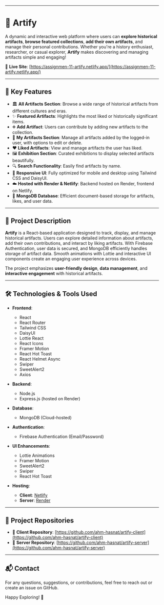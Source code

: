 
---

# 🏺 Artify

A dynamic and interactive web platform where users can **explore historical artifacts**, **browse featured collections**, **add their own artifacts**, and manage their personal contributions. Whether you're a history enthusiast, researcher, or casual explorer, **Artify** makes discovering and managing artifacts simple and engaging!

🔗 **Live Site**: [https://assignmen-11-artify.netlify.app/](https://assignmen-11-artify.netlify.app/)

---

## 🚀 Key Features

* 🏛️ **All Artifacts Section**: Browse a wide range of historical artifacts from different cultures and eras.
* ✨ **Featured Artifacts**: Highlights the most liked or historically significant items.
* ➕ **Add Artifact**: Users can contribute by adding new artifacts to the collection.
* 📂 **My Artifacts Section**: Manage all artifacts added by the logged-in user, with options to edit or delete.
* ❤️ **Liked Artifacts**: View and manage artifacts the user has liked.
* 🖼️ **Exhibition Section**: Curated exhibitions to display selected artifacts beautifully.
* 🔍 **Search Functionality**: Easily find artifacts by name.
* 🔄 **Responsive UI**: Fully optimized for mobile and desktop using Tailwind CSS and DaisyUI.
* ☁️ **Hosted with Render & Netlify**: Backend hosted on Render, frontend on Netlify.
* 💾 **MongoDB Database**: Efficient document-based storage for artifacts, likes, and user data.

---

## 📖 Project Description

**Artify** is a React-based application designed to track, display, and manage historical artifacts. Users can explore detailed information about artifacts, add their own contributions, and interact by liking artifacts. With Firebase Authentication, user data is secured, and MongoDB efficiently handles storage of artifact data. Smooth animations with Lottie and interactive UI components create an engaging user experience across devices.

The project emphasizes **user-friendly design**, **data management**, and **interactive engagement** with historical artifacts.

---

## 🛠️ Technologies & Tools Used

* **Frontend**:

  * React
  * React Router
  * Tailwind CSS
  * DaisyUI
  * Lottie React
  * React Icons
  * Framer Motion
  * React Hot Toast
  * React Helmet Async
  * Swiper
  * SweetAlert2
  * Axios

* **Backend**:

  * Node.js
  * Express.js (hosted on Render)

* **Database**:

  * MongoDB (Cloud-hosted)

* **Authentication**:

  * Firebase Authentication (Email/Password)

* **UI Enhancements**:

  * Lottie Animations
  * Framer Motion
  * SweetAlert2
  * Swiper
  * React Hot Toast

* **Hosting**:

  * **Client**: [Netlify](https://assignmen-11-artify.netlify.app/)
  * **Server**: [Render](https://render.com/)

---

## 📂 Project Repositories

* 🔗 **Client Repository**: [https://github.com/ahm-hasnat/artify-client](https://github.com/ahm-hasnat/artify-client)
* 🔗 **Server Repository**: [https://github.com/ahm-hasnat/artify-server](https://github.com/ahm-hasnat/artify-server)

---

## 📬 Contact

For any questions, suggestions, or contributions, feel free to reach out or create an issue on GitHub.

Happy Exploring! 🏺


